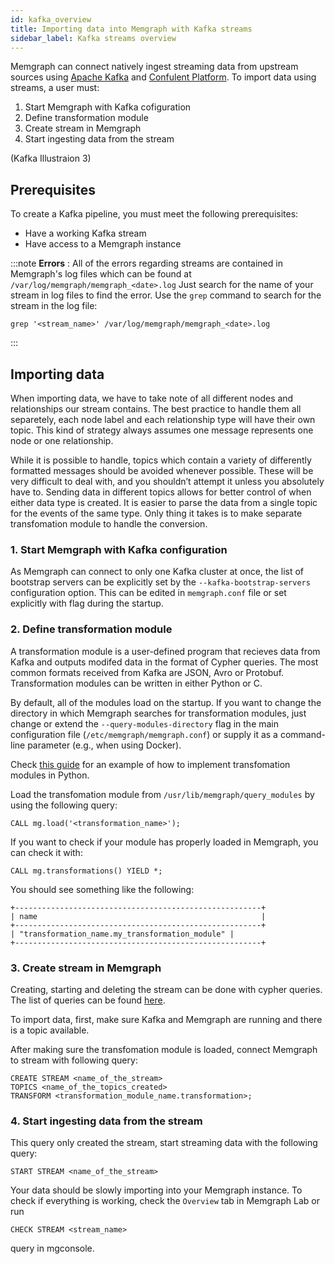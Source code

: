 ```yaml
---
id: kafka_overview
title: Importing data into Memgraph with Kafka streams
sidebar_label: Kafka streams overview
---
```


Memgraph can connect natively ingest streaming data from upstream sources using  [Apache Kafka](https://kafka.apache.org) and [Confulent Platform](https://www.confluent.io). 
To import data using streams, a user must:

1. Start Memgraph with Kafka cofiguration
2. Define transformation module
3. Create stream in Memgraph
4. Start ingesting data from the stream

(Kafka Illustraion 3)

## Prerequisites

To create a Kafka pipeline, you must meet the following prerequisites:
* Have a working Kafka stream
* Have access to a Memgraph instance

:::note
**Errors** : All of the errors regarding streams are contained in Memgraph's log files which can be found at
`/var/log/memgraph/memgraph_<date>.log` 
Just search for the name of your stream in log files to find the error.
Use the `grep` command to search for the stream in the log file:
```
grep '<stream_name>' /var/log/memgraph/memgraph_<date>.log
```
:::

## Importing data

When importing data, we have to take note of all different nodes and relationships our stream contains.
The best practice to handle them all separetely, each node label and each relationship type will have their own topic.
This kind of strategy always assumes one message represents one node or one relationship.

While it is possible to handle, topics which contain a variety of differently formatted messages should be avoided whenever possible.
These will be very difficult to deal with, and you shouldn’t attempt it unless you absolutely have to.
Sending data in different topics allows for better control of when either data type is created.
It is easier to parse the data from a single topic for the events of the same type. Only thing it takes
is to make separate transfomation module to handle the conversion. 

### 1. Start Memgraph with Kafka configuration

As Memgraph can connect to only one Kafka cluster at once, 
the list of bootstrap servers can be explicitly set by the `--kafka-bootstrap-servers` configuration option.
This can be edited in `memgraph.conf` file or set explicitly with flag during the startup.

### 2. Define transformation module

A transformation module is a user-defined program that recieves data from Kafka and outputs modifed data in the format of Cypher queries.
The most common formats received from Kafka are JSON, Avro or Protobuf. Transformation modules can be written in either Python or C.
 
By default, all of the modules load on the startup. If you want to change the directory in which Memgraph searches for transformation modules, 
just change or extend the `--query-modules-directory` flag in the main configuration file (`/etc/memgraph/memgraph.conf`) 
or supply it as a command-line parameter (e.g., when using Docker).

Check [this guide](https://docs.memgraph.com/memgraph/database-functionalities/streams/implement-transformation-module/#python-api) for an example
of how to implement transfomation modules in Python.

Load the transfomation module from `/usr/lib/memgraph/query_modules` by using the following query:

```cypher
CALL mg.load('<transformation_name>');
```

If you want to check if your module has properly loaded in Memgraph, you can check it with:

```cypher
CALL mg.transformations() YIELD *;
```

You should see something like the following:

```cypher
+-------------------------------------------------------+
| name                                                  |
+-------------------------------------------------------+
| "transformation_name.my_transformation_module" |
+-------------------------------------------------------+
```

### 3. Create stream in Memgraph

Creating, starting and deleting the stream can be done with cypher queries.
The list of queries can be found [here](https://docs.memgraph.com/memgraph/reference-guide/streams/).

To import data, first, make sure Kafka and Memgraph are running and there is a topic available. 


After making sure the transfomation module is loaded, connect Memgraph to stream with following query:
```cypher
CREATE STREAM <name_of_the_stream>   
TOPICS <name_of_the_topics_created>
TRANSFORM <transformation_module_name.transformation>;
```

### 4. Start ingesting data from the stream

This query only created the stream, start streaming data with the following query:
```cypher
START STREAM <name_of_the_stream>   
```

Your data should be slowly importing into your Memgraph instance. To check if everything is working,
check the `Overview`  tab in Memgraph Lab or run 
```cypher
CHECK STREAM <stream_name>
```
query in mgconsole.
